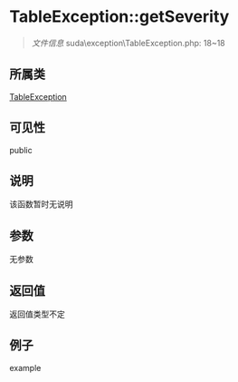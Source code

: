 # TableException::getSeverity



> *文件信息* suda\exception\TableException.php: 18~18

## 所属类 

[TableException](../TableException.md)

## 可见性

 public 

## 说明

该函数暂时无说明


## 参数


无参数


## 返回值

返回值类型不定


## 例子

example